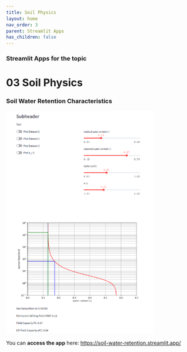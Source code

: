 ```yaml
---
title: Soil Physics
layout: home
nav_order: 3
parent: Streamlit Apps
has_children: false
---
```


### Streamlit Apps for the topic

# 03 Soil Physics

### Soil Water Retention Characteristics

<img src="..\assets\images\st\03\Soil Water Retention Characteristics.png" alt="Screenshot of the app" width="400" />



You can **access the app** here: https://soil-water-retention.streamlit.app/
